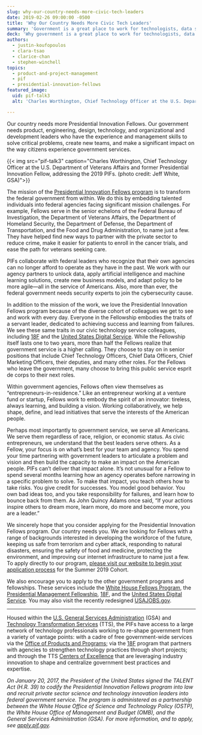 ```yaml
---
slug: why-our-country-needs-more-civic-tech-leaders
date: 2019-02-26 09:00:00 -0500
title: 'Why Our Country Needs More Civic Tech Leaders'
summary: 'Government is a great place to work for technologists, data scientists, designers and entrepreneurs who want to serve and solve problems for the American people.'
deck: 'Why government is a great place to work for technologists, data scientists, designers, and entrepreneurs who want to serve and solve problems for the American people.'
authors:
  - justin-koufopoulos
  - clara-tsao
  - clarice-chan
  - stephen-winchell
topics:
  - product-and-project-management
  - pif
  - presidential-innovation-fellows
featured_image:
  uid: pif-talk3
  alt: 'Charles Worthington, Chief Technology Officer at the U.S. Department of Veterans Affairs and former Presidential Innovation Fellow, addressing the 2019 PIFs.'

---
```


Our country needs more Presidential Innovation Fellows. Our government needs product, engineering, design, technology, and organizational and development leaders who have the experience and management skills to solve critical problems, create new teams, and make a significant impact on the way citizens experience government services.

{{< img src="pif-talk3" caption="Charles Worthington, Chief Technology Officer at the U.S. Department of Veterans Affairs and former Presidential Innovation Fellow, addressing the 2019 PIFs. (photo credit: Jeff White, GSA)">}}

The mission of the [Presidential Innovation Fellows program](https://www.presidentialinnovationfellows.gov/) is to transform the federal government from within. We do this by embedding talented individuals into federal agencies facing significant mission challenges. For example, Fellows serve in the senior echelons of the Federal Bureau of Investigation, the Department of Veterans Affairs, the Department of Homeland Security, the Department of Defense, the Department of Transportation, and the Food and Drug Administration, to name just a few. They have helped find new ways to partner with the private sector to reduce crime, make it easier for patients to enroll in the cancer trials, and ease the path for veterans seeking care.

PIFs collaborate with federal leaders who recognize that their own agencies can no longer afford to operate as they have in the past. We work with our agency partners to unlock data, apply artificial intelligence and machine learning solutions, create new business models, and adapt policy to be more agile—all in the service of Americans. Also, more than ever, the federal government needs security experts to join the cybersecurity cause.

In addition to the mission of the work, we love the Presidential Innovation Fellows program because of the diverse cohort of colleagues we get to see and work with every day. Everyone in the Fellowship embodies the traits of a servant leader, dedicated to achieving success and learning from failures. We see these same traits in our civic technology service colleagues, including [18F](https://18f.gsa.gov/) and the [United States Digital Service](https://www.usds.gov/). While the Fellowship itself lasts one to two years, more than half the Fellows realize that government service is a higher calling. They choose to stay on in senior positions that include Chief Technology Officers, Chief Data Officers, Chief Marketing Officers, their deputies, and many other roles. For the Fellows who leave the government, many choose to bring this public service esprit de corps to their next roles.

Within government agencies, Fellows often view themselves as “entrepreneurs-in-residence.” Like an entrepreneur working at a venture fund or startup, Fellows work to embody the spirit of an innovator: tireless, always learning, and building a vision. Working collaboratively, we help shape, define, and lead initiatives that serve the interests of the American people.

Perhaps most importantly to government service, we serve all Americans. We serve them regardless of race, religion, or economic status. As civic entrepreneurs, we understand that the best leaders serve others. As a Fellow, your focus is on what’s best for your team and agency. You spend your time partnering with government leaders to articulate a problem and vision and then build the capacity to make an impact on the American people. PIFs can’t deliver that impact alone. It’s not unusual for a Fellow to spend several months learning how an agency operates before narrowing in a specific problem to solve. To make that impact, you teach others how to take risks. You give credit for successes. You model good behavior. You own bad ideas too, and you take responsibility for failures, and learn how to bounce back from them. As John Quincy Adams once said, “If your actions inspire others to dream more, learn more, do more and become more, you are a leader.”

We sincerely hope that you consider applying for the Presidential Innovation Fellows program. Our country needs you. We are looking for Fellows with a range of backgrounds interested in developing the workforce of the future, keeping us safe from terrorism and cyber attack, responding to natural disasters, ensuring the safety of food and medicine, protecting the environment, and improving our internet infrastructure to name just a few. To apply directly to our program, [please visit our website to begin your application process](https://www.presidentialinnovationfellows.gov/) for the Summer 2019 Cohort.

We also encourage you to apply to the other government programs and fellowships. These services include the [White House Fellows Program](https://www.whff.org/recruitment/?gclid=EAIaIQobChMIiI7C4KCO3wIVkYvICh3LKw4IEAAYASAAEgKLs_D_BwE), the [Presidential Management Fellowship](https://pmf.gov/become-a-pmf/2019-application.aspx), [18F](https://18f.gsa.gov/), and the [United States Digital Service](https://www.usds.gov/). You may also visit the recently redesigned [USAJOBS.gov](https://www.usajobs.gov/).

---

Housed within the [U.S. General Services Administration](https://www.gsa.gov/) (GSA) and [Technology Transformation Services](https://www.gsa.gov/tts) (TTS), the PIFs have access to a large network of technology professionals working to re-shape government from a variety of vantage points: with a cadre of free government-wide services via the [Office of Products and Programs](https://www.gsa.gov/about-us/organization/federal-acquisition-service/technology-transformation-services/office-of-products-and-programs); via the [18F](https://www.gsa.gov/about-us/organization/federal-acquisition-service/technology-transformation-services/office-of-18f) program that partners with agencies to strengthen technology practices through short projects; and through the TTS [Centers of Excellence](https://www.gsa.gov/about-us/organization/federal-acquisition-service/technology-transformation-services/office-of-the-centers-of-excellence) that are leveraging industry innovation to shape and centralize government best practices and expertise.

_On January 20, 2017, the President of the United States signed the TALENT Act (H.R. 39) to codify the Presidential Innovation Fellows program into law and recruit private sector science and technology innovation leaders into federal government service. The program is administered as a partnership between the White House Office of Science and Technology Policy (OSTP), the White House Office of Management and Budget (OMB), and the General Services Administration (GSA). For more information, and to apply, see [apply.pif.gov](https://presidentialinnovationfellows.gov/apply/)._
